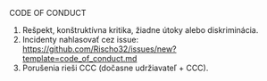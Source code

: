 CODE OF CONDUCT

1. Rešpekt, konštruktívna kritika, žiadne útoky alebo diskriminácia.
2. Incidenty nahlasovať cez issue: https://github.com/Rischo32/issues/new?template=code_of_conduct.md
3. Porušenia rieši CCC (dočasne udržiavateľ + CCC).
